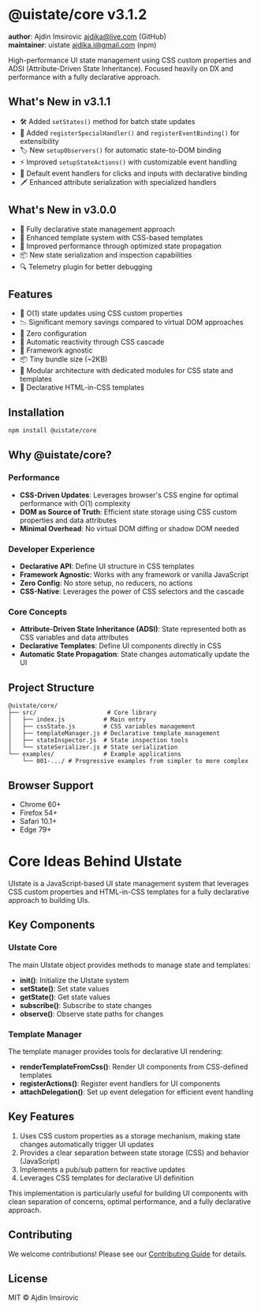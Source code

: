 # @uistate/core v3.1.2

**author**: Ajdin Imsirovic <ajdika@live.com> (GitHub)  
**maintainer**: uistate <ajdika.i@gmail.com> (npm)

High-performance UI state management using CSS custom properties and ADSI (Attribute-Driven State Inheritance). Focused heavily on DX and performance with a fully declarative approach.

## What's New in v3.1.1

- 🛠️ Added `setStates()` method for batch state updates
- 🧩 Added `registerSpecialHandler()` and `registerEventBinding()` for extensibility
- 🏷️ New `setupObservers()` for automatic state-to-DOM binding
- ⚡ Improved `setupStateActions()` with customizable event handling
- 💾 Default event handlers for clicks and inputs with declarative binding
- 🗡️ Enhanced attribute serialization with specialized handlers

## What's New in v3.0.0

- 🔄 Fully declarative state management approach
- 🧩 Enhanced template system with CSS-based templates
- 🚀 Improved performance through optimized state propagation
- 📦 New state serialization and inspection capabilities
- 🔍 Telemetry plugin for better debugging

## Features

- 🚀 O(1) state updates using CSS custom properties
- 📉 Significant memory savings compared to virtual DOM approaches
- 🎯 Zero configuration
- 🔄 Automatic reactivity through CSS cascade
- 🎨 Framework agnostic
- 📦 Tiny bundle size (~2KB)
- 🧩 Modular architecture with dedicated modules for CSS state and templates
- 📝 Declarative HTML-in-CSS templates

## Installation

```bash
npm install @uistate/core
```

## Why @uistate/core?

### Performance

- **CSS-Driven Updates**: Leverages browser's CSS engine for optimal performance with O(1) complexity
- **DOM as Source of Truth**: Efficient state storage using CSS custom properties and data attributes
- **Minimal Overhead**: No virtual DOM diffing or shadow DOM needed

### Developer Experience

- **Declarative API**: Define UI structure in CSS templates
- **Framework Agnostic**: Works with any framework or vanilla JavaScript
- **Zero Config**: No store setup, no reducers, no actions
- **CSS-Native**: Leverages the power of CSS selectors and the cascade

### Core Concepts

- **Attribute-Driven State Inheritance (ADSI)**: State represented both as CSS variables and data attributes
- **Declarative Templates**: Define UI components directly in CSS
- **Automatic State Propagation**: State changes automatically update the UI

## Project Structure

```
@uistate/core/
├── src/                    # Core library
│   ├── index.js           # Main entry 
│   ├── cssState.js        # CSS variables management
│   ├── templateManager.js # Declarative template management
│   ├── stateInspector.js  # State inspection tools
│   └── stateSerializer.js # State serialization
└── examples/              # Example applications
    └── 001-.../ # Progressive examples from simpler to more complex
```

## Browser Support

- Chrome 60+
- Firefox 54+
- Safari 10.1+
- Edge 79+

# Core Ideas Behind UIstate

UIstate is a JavaScript-based UI state management system that leverages CSS custom properties and HTML-in-CSS templates for a fully declarative approach to building UIs.

## Key Components

### UIstate Core

The main UIstate object provides methods to manage state and templates:

- **init()**: Initialize the UIstate system
- **setState()**: Set state values
- **getState()**: Get state values
- **subscribe()**: Subscribe to state changes
- **observe()**: Observe state paths for changes

### Template Manager

The template manager provides tools for declarative UI rendering:

- **renderTemplateFromCss()**: Render UI components from CSS-defined templates
- **registerActions()**: Register event handlers for UI components
- **attachDelegation()**: Set up event delegation for efficient event handling

## Key Features

1. Uses CSS custom properties as a storage mechanism, making state changes automatically trigger UI updates
2. Provides a clear separation between state storage (CSS) and behavior (JavaScript)
3. Implements a pub/sub pattern for reactive updates
4. Leverages CSS templates for declarative UI definition

This implementation is particularly useful for building UI components with clean separation of concerns, optimal performance, and a fully declarative approach.

## Contributing

We welcome contributions! Please see our [Contributing Guide](CONTRIBUTING.md) for details.

## License

MIT © Ajdin Imsirovic
